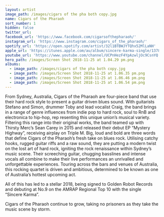 ```yaml
---
layout: artist
image_path: /images/cigars of the pha both copy.jpg
name: Cigars of the Pharaoh
sort_number: 1
hidden: false
twitter_url:
facebook_url: 'https://www.facebook.com/cigarsofthepharaoh/'
instagram_url: 'https://www.instagram.com/cigars_of_the_pharaoh/'
spotify_url: 'https://open.spotify.com/artist/32l1BTBWJYTQhx52MlLaNH'
apple_url: 'https://itunes.apple.com/au/album/sincere-karma-single/1378184668'
youtube_url: 'https://www.youtube.com/channel/UCPnHezF4YpAzwljOc9CsnYQ'
hero_path: /images/Screen Shot 2018-11-25 at 1.04.29 pm.png
albums:
  - image_path: /images/cigars of the pha both copy.jpg
  - image_path: /images/Screen Shot 2018-11-25 at 1.06.35 pm.png
  - image_path: /images/Screen Shot 2018-11-25 at 1.06.46 pm.png
  - image_path: /images/Screen Shot 2018-11-25 at 1.06.54 pm.png
---
```


From Sydney, Australia, Cigars of the Pharaoh are four-piece band that use their hard rock style to present a guitar driven blues sound. With guitarists Stefano and Simon, drummer Toby and lead vocalist Craig, the band brings in a range of genre influences from indie pop to hard rock, soul to RnB and electronica to hip-hop, rep resenting this unique union’s musical variety. Filtering this range into their original works, the band teamed up with Thirsty Merc’s Sean Carey in 2015 and released their debut EP “Mystery Highway”, receiving airplay on Triple M. Big, loud and bold are three words that define Cigars of the Pharaoh’s fresh take on blues rock. Utilising catchy hooks, rugged guitar riffs and a raw sound, they are putting a modern twist on the lost art of hard rock, igniting the rock renaissance within Sydney’s music scene. Their screeching guitar, chugging basslines and intense vocals all combine to make their live performances an unrivalled and unforgettable experiences. Touring across the bars and venues of Australia, this rocking quartet is driven and ambitious, determined to be known as one of Australia’s hottest upcoming act.

All of this has led to a stellar 2018, being signed to Golden Robot Records and debuting at No.9 on the AMRAP Regional Top 10 with the single “Sincere Karma”.

Cigars of the Pharaoh continue to grow, taking no prisoners as they take the music scene by storm.